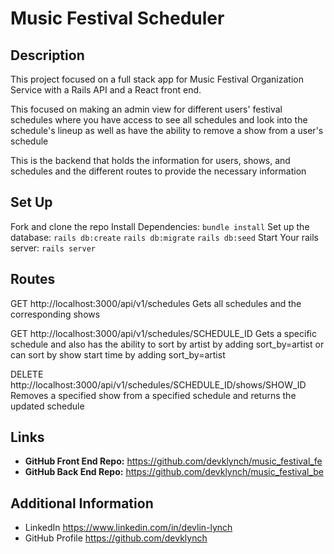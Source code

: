 # Music Festival Scheduler

## Description

This project focused on a full stack app for Music Festival Organization Service with a Rails API and a React front end.

This focused on making an admin view for different users' festival schedules where you have access to see all schedules and look into the schedule's lineup as well as have the ability to remove a show from a user's schedule

This is the backend that holds the information for users, shows, and schedules and the different routes to provide the necessary information

## Set Up

Fork and clone the repo
Install Dependencies:
`bundle install`
Set up the database:
`rails db:create`
`rails db:migrate`
`rails db:seed`
Start Your rails server:
`rails server`

## Routes

GET http://localhost:3000/api/v1/schedules
Gets all schedules and the corresponding shows

GET http://localhost:3000/api/v1/schedules/SCHEDULE_ID
Gets a specific schedule and also has the ability to sort by artist by adding sort_by=artist or can sort by show start time by adding sort_by=artist

DELETE http://localhost:3000/api/v1/schedules/SCHEDULE_ID/shows/SHOW_ID
Removes a specified show from a specified schedule and returns the updated schedule

## Links

- **GitHub Front End Repo:** https://github.com/devklynch/music_festival_fe
- **GitHub Back End Repo:** https://github.com/devklynch/music_festival_be

## Additional Information

- LinkedIn https://www.linkedin.com/in/devlin-lynch
- GitHub Profile https://github.com/devklynch
